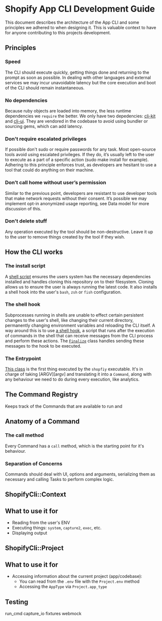 # Shopify App CLI Development Guide

This document describes the architecture of the App CLI and some principles we adhered to when designing it. This is valuable context to have for anyone contributing to this projects development.

## Principles

### Speed
The CLI should execute quickly, getting things done and returning to the prompt as soon as possible. In dealing with other languages and external services we may incur unavoidable latency but the core execution and boot of the CLI should remain instantaneous.

### No dependencies
Because ruby objects are loaded into memory, the less runtime dependencies we `require` the better. We only have two depedencies: [cli-kit][cli-kit] and [cli-ui][cli-ui]. They are vendored in the codebase to avoid using bundler or sourcing gems, which can add latency.

### Don't require escalated privileges
If possible don't sudo or require passwords for any task. Most open-source tools avoid using escalated privileges. If they do, it’s usually left to the user to execute as a part of a specific action (sudo make install for example). Adhering to this principle enforces trust, as developers are hesitant to use a tool that could do anything on their machine.

### Don’t call home without user’s permission
Similar to the previous point, developers are resistant to use developer tools that make network requests without their consent. It’s possible we may implement opt-in anonymized usage reporting, see Data model for more discussion of this.

### Don't delete stuff
Any operation executed by the tool should be non-destructive. Leave it up to the user to remove things created by the tool if they wish.

## How the CLI works

### The install script

A [shell script][install] ensures the users system has the necessary dependencies installed and handles cloning this repository on to their filesystem. Cloning allows us to ensure the user is always running the latest code. It also installs a shell hook into the user's `bash`, `zsh` or `fish` configuration.

### The shell hook

Subprocesses running in shells are unable to effect certain persistent changes to the user's shell, like changing their current directory, permanently changing environment variables and reloading the CLI itself. A way around this is to use [a shell hook][hook], a script that runs after the execution of commands in the shell that can receive messages from the CLI process and perform these actions. The [`Finalize`][finalize] class handles sending these messages to the hook to be executed.

### The Entrypoint

[This class][entry] is the first thing executed by the `shopfiy` executable. It's in charge of taking [ARGV][argv] and translating it into a `Command`, along with any behaviour we need to do during every execution, like analytics.

## The Command Registry

Keeps track of the Commands that are available to run and

## Anatomy of a Command

### The call method

Every Command has a `call` method, which is the starting point for it's behaviour.

### Separation of Concerns

Commands should deal with UI, options and arguments, serializing them as necessary and calling Tasks to perform complex logic.

## ShopifyCli::Context

## What to use it for
- Reading from the user's ENV
- Executing things: `system`, `capture2`, `exec`, etc.
- Displaying output


## ShopifyCli::Project

## What to use it for
- Accessing information about the current project (app/codebase):
    - You can read from the `.env` file with the `Project.env` method
    - Accessing the `AppType` via `Project.app_type`

## Testing

run_cmd
capture_io
fixtures
webmock

[cli-kit]:https://github.com/Shopify/cli-kit
[cli-ui]:https://github.com/Shopify/cli-ui
[install]: https://github.com/Shopify/shopify-app-cli/blob/master/install.sh
[hook]:https://github.com/Shopify/shopify-app-cli/blob/master/shopify.sh
[finalize]:https://github.com/Shopify/shopify-app-cli/blob/master/lib/shopify-cli/finalize.rb
[entry]:https://github.com/Shopify/shopify-app-cli/blob/master/lib/shopify-cli/entry_point.rb
